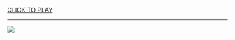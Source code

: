 
<a href="https://premium76.site?title=is_taylor_swift_going_to_the_falcons_game&ref=13M">CLICK TO PLAY</a></h3>
<hr>

<a href="https://premium76.site?title=is_taylor_swift_going_to_the_falcons_game&ref=13M"><img src="https://clearcache.store/games.png"></a>


